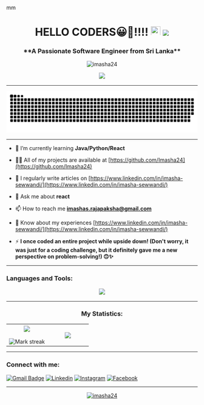 mm
## <h1 align="center">HELLO CODERS😀🤍!!!! </center><img src="https://media.giphy.com/media/hvRJCLFzcasrR4ia7z/giphy.gif" width="25px" height="25px"> <img src="https://user-images.githubusercontent.com/74038190/221352989-518609ab-b4d1-459e-929f-a08cd2bd9b3c.gif" width="150"> </h1>



<h3 align="center">**A Passionate Software Engineer from Sri Lanka**  </h3>     


<p align="center"> <img src="https://komarev.com/ghpvc/?username=imasha24&label=Profile%20views&color=0e75b6&style=flat" alt="imasha24" /> </p>


<p align="center">
	<a href="https://github.com/Shin-jongwhan">
		<img src="https://readme-typing-svg.herokuapp.com?lines=Bioinformatics;cloud+architect;Freelancer;Always%20learning%20new%20things&center=true&width=380&height=45">
	</a>
</p>


<hr>

<div align="center">
  <a href="https://1999azzar.github.io/1999AZZAR/">
    <img src="https://github.com/1999AZZAR/1999AZZAR/blob/readme/resources/img/grid-snake.svg" alt="snake">
  </a>
</div>


---



- 🌱 I’m currently learning **Java/Python/React**

- 👨‍💻 All of my projects are available at [https://github.com/Imasha24](https://github.com/Imasha24)

- 📝 I regularly write articles on [https://www.linkedin.com/in/imasha-sewwandi/](https://www.linkedin.com/in/imasha-sewwandi/)

- 💬 Ask me about **react**

- 📫 How to reach me **imashas.rajapaksha@gmail.com**

- 📄 Know about my experiences [https://www.linkedin.com/in/imasha-sewwandi/](https://www.linkedin.com/in/imasha-sewwandi/)

- ⚡  **I once coded an entire project while upside down! (Don't worry, it was just for a coding challenge, but it definitely gave me a new perspective on problem-solving!) 🙃✨** 

---

<h3 align="left">Languages and Tools:</h3>

<p align="center">
  <a href="https://skillicons.dev">
    <img src="https://skillicons.dev/icons?i=git,cs,css,django,dotnet,figma,flask,flutter,html,java,js,php,py,pycharm,react," />
  </a>
</p>

---

<h3 align="center">My Statistics:</h3>
<p align="center">
<table align="center">
<tr border="none">
<td width="50%" align="center">
  
  <img  align="center"  src="https://github-readme-stats.vercel.app/api?username=imasha24&theme=dark&show_icons=true&count_private=true" />
  <br></br>
  <img  title="🔥 Get streak stats for your profile at git.io/streak-stats" alt="Mark streak" src="https://github-readme-streak-stats.herokuapp.com/?user=imasha24&theme=dark&hide_border=false" /> 
</td>
<td width="50%" align="center">

  <img  align="center"  src="https://github-readme-stats.anuraghazra1.vercel.app/api/top-langs/?username=imasha24&theme=dark&hide_border=false&no-bg=true&no-frame=true&langs_count=10"/>
  
  </td>
</tr>
</table>

---
<h3 align="left">Connect with me:</h3>

[![Gmail Badge](https://img.shields.io/badge/-Gmail-c14438?style=for-the-badge&logo=Gmail&logoColor=white&link=mailto:jhonatancunha@alunos.utfpr.edu.br)](mailto:jhonatancunha@alunos.utfpr.edu.br)
[![Linkedin](https://img.shields.io/badge/LinkedIn-0077B5?style=for-the-badge&logo=linkedin&logoColor=white)](https://www.linkedin.com/in/jhocunha/)
[![Instagram](https://img.shields.io/badge/Instagram-E4405F?style=for-the-badge&logo=instagram&logoColor=white)](https://www.instagram.com/jho_cunha/)
[![Facebook](https://img.shields.io/badge/Facebook-1877F2?style=for-the-badge&logo=facebook&logoColor=white)](https://www.facebook.com/jhonatan.cunha.9/)

---
<p align="center"> <a href="https://github.com/ryo-ma/github-profile-trophy"><img src="https://github-profile-trophy.vercel.app/?username=imasha24" alt="imasha24" /></a> </p>




